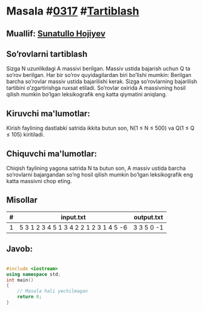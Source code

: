 
<h1>Masala #<a href="https://robocontest.uz/tasks/0317">0317</a> #<a href="https://robocontest.uz/tasks?category=9">Tartiblash</a></h1>
<h2> Muallif: <a href="https://robocontest.uz/profile/sunnat">Sunatullo Hojiyev</a></h2>
<h2>So’rovlarni tartiblash</h2>
<p>Sizga N uzunlikdagi A massivi berilgan. Massiv ustida bajarish uchun Q ta so’rov berilgan. Har bir so’rov quyidagilardan biri bo’lishi mumkin:
Berilgan barcha so’rovlar massiv ustida bajarilishi kerak.
Sizga so’rovlarning bajarilish tartibini o’zgartirishga ruxsat etiladi. So’rovlar oxirida A massivning hosil qilish mumkin bo’lgan leksikografik eng katta qiymatini aniqlang.</p>
<h2>Kiruvchi ma'lumotlar:</h2>
<p>Kirish faylining dastlabki satrida ikkita butun son, N(1 ≤ N ≤ 500) va Q(1 ≤ Q ≤ 105) kiritiladi.</p>
<h2>Chiquvchi ma'lumotlar:</h2>
<p>Chiqish faylining yagona satrida N ta butun son, A massiv ustida barcha so’rovlarni bajargandan so’ng hosil qilish mumkin bo’lgan leksikografik eng katta massivni chop eting.</p>
<h2>Misollar</h2>
<table>
    <thead>
        <tr>
            <th>#</th>
            <th>input.txt</th>
            <th>output.txt</th>
        </tr>
    </thead>
    <tbody>
            <tr>
                <td>1</td>
                <td>5 3
1 2 3 4 5
1 3 4 2
2 1 2 3
1 4 5 -6</td>
                <td>3 3 5 0 -1</td>
            </tr>
    </tbody>
    </table>
    
<h2>Javob:</h2>

######
```cpp
#include <iostream>
using namespace std;
int main()
{
    // Masala hali yechilmagan
    return 0;
}
```
